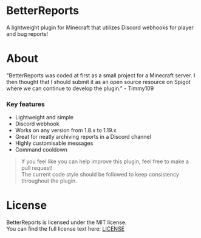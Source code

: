 # BetterReports

A lightweight plugin for Minecraft that utilizes Discord webhooks for player and bug reports!

# About

"BetterReports was coded at first as a small project for a Minecraft server. I then thought
that I should submit it as an open source resource on Spigot where we can continue to develop
the plugin." - Timmy109

### Key features

* Lightweight and simple
* Discord webhook
* Works on any version from 1.8.x to 1.19.x
* Great for neatly archiving reports in a Discord channel
* Highly customisable messages
* Command cooldown

> If you feel like you can help improve this plugin, feel free to make a pull request!\
> The current code style should be followed to keep consistency throughout the plugin.

# License

BetterReports is licensed under the MIT license.\
You can find the full license text here: [LICENSE](LICENSE.md)